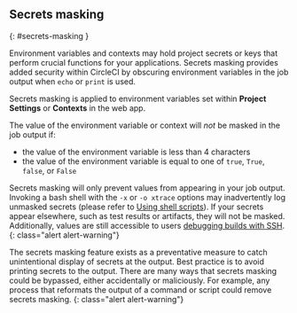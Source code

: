 ## Secrets masking
{: #secrets-masking }

Environment variables and contexts may hold project secrets or keys that perform crucial functions for your applications. Secrets masking provides added security within CircleCI by obscuring environment variables in the job output when `echo` or `print` is used.

Secrets masking is applied to environment variables set within **Project Settings** or **Contexts** in the web app.

The value of the environment variable or context will _not_ be masked in the job output if:

- the value of the environment variable is less than 4 characters
- the value of the environment variable is equal to one of `true`, `True`, `false`, or `False`

Secrets masking will only prevent values from appearing in your job output. Invoking a bash shell with the `-x` or `-o xtrace` options may inadvertently log unmasked secrets (please refer to [Using shell scripts]({{site.baseurl}}/using-shell-scripts)). If your secrets appear elsewhere, such as test results or artifacts, they will not be masked. Additionally, values are still accessible to users [debugging builds with SSH]({{site.baseurl}}/ssh-access-jobs).
{: class="alert alert-warning"}

The secrets masking feature exists as a preventative measure to catch unintentional display of secrets at the output. Best practice is to avoid printing secrets to the output. There are many ways that secrets masking could be bypassed, either accidentally or maliciously. For example, any process that reformats the output of a command or script could remove secrets masking.
{: class="alert alert-warning"}
